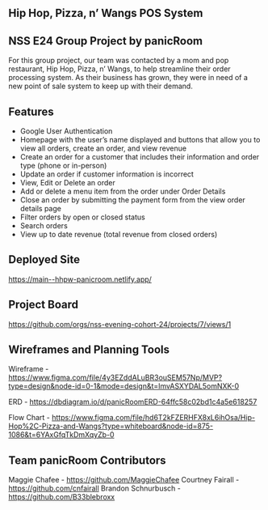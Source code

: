 ## Hip Hop, Pizza, n’ Wangs POS System

## NSS E24 Group Project by panicRoom

For this group project, our team was contacted by a mom and pop restaurant, Hip Hop, Pizza, n’ Wangs, to help streamline their order processing system.
As their business has grown, they were in need of a new point of sale system to keep up with their demand. 

## Features

- Google User Authentication 
- Homepage with the user’s name displayed and buttons that allow you to view all orders, create an order, and view revenue
- Create an order for a customer that includes their information and order type (phone or in-person)
- Update an order if customer information is incorrect
- View, Edit or Delete an order
- Add or delete a menu item from the order under Order Details
- Close an order by submitting the payment form from the view order details page
- Filter orders by open or closed status
- Search orders
- View up to date revenue (total revenue from closed orders)

## Deployed Site

https://main--hhpw-panicroom.netlify.app/

## Project Board

https://github.com/orgs/nss-evening-cohort-24/projects/7/views/1

## Wireframes and Planning Tools

Wireframe - https://www.figma.com/file/4y3EZddALuBR3ouSEM57Np/MVP?type=design&node-id=0-1&mode=design&t=ImvASXYDAL5omNXK-0

ERD - https://dbdiagram.io/d/panicRoomERD-64ffc58c02bd1c4a5e618257

Flow Chart - https://www.figma.com/file/hd6T2kFZERHFX8xL6ihOsa/Hip-Hop%2C-Pizza-and-Wangs?type=whiteboard&node-id=875-1086&t=6YAxGfqTkDmXqyZb-0

## Team panicRoom Contributors
Maggie Chafee - https://github.com/MaggieChafee
Courtney Fairall - https://github.com/cnfairall
Brandon Schnurbusch - https://github.com/B33blebroxx
